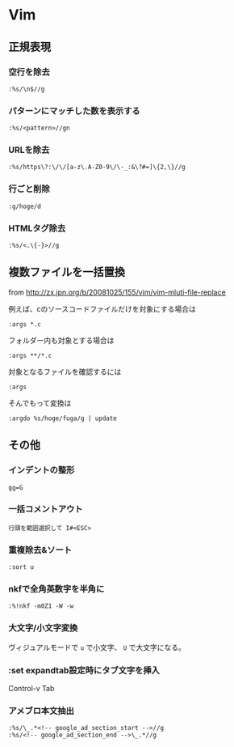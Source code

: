 # Vim

## 正規表現
### 空行を除去
```vim
:%s/\n$//g
```

### パターンにマッチした数を表示する
```vim
:%s/<pattern>//gn
```

### URLを除去
```vim
:%s/https\?:\/\/[a-z\.A-Z0-9\/\-_:&\?#=]\{2,\}//g
```

### 行ごと削除
```vim
:g/hoge/d
```

### HTMLタグ除去
```vim
:%s/<.\{-}>//g
```

## 複数ファイルを一括置換
from http://zx.jpn.org/b/20081025/155/vim/vim-mluti-file-replace

例えば、cのソースコードファイルだけを対象にする場合は
```vim
:args *.c
```
フォルダー内も対象とする場合は
```vim
:args **/*.c
```
対象となるファイルを確認するには
```vim
:args
```
そんでもって変換は
```vim
:argdo %s/hoge/fuga/g | update
```


## その他
### インデントの整形
```vim
gg=G
```
### 一括コメントアウト
```vim
行頭を範囲選択して I#<ESC>
```

### 重複除去&ソート
```vim
:sort u
```

### nkfで全角英数字を半角に
```vim
:%!nkf -m0Z1 -W -w
```

### 大文字/小文字変換

ヴィジュアルモードで `u` で小文字、 `U` で大文字になる。

### :set expandtab設定時にタブ文字を挿入

Control-v Tab

### アメブロ本文抽出
```vim
:%s/\_.*<!-- google_ad_section_start -->//g
:%s/<!-- google_ad_section_end -->\_.*//g
```
